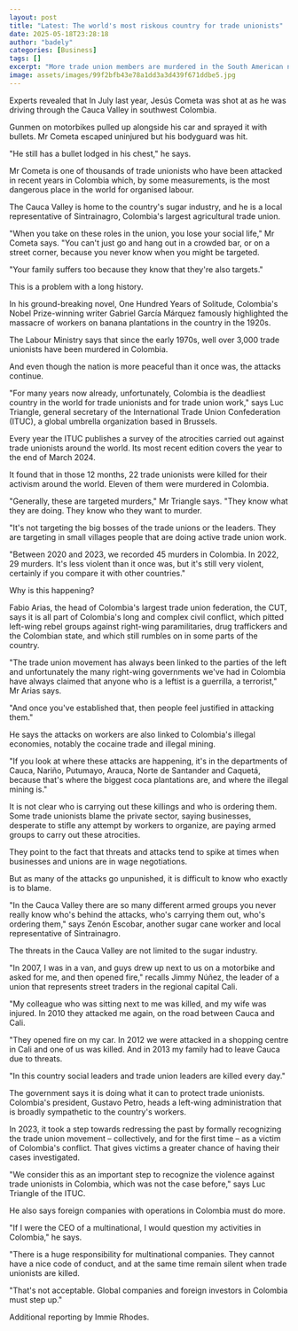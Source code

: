```yaml
---
layout: post
title: "Latest: The world's most riskous country for trade unionists"
date: 2025-05-18T23:28:18
author: "badely"
categories: [Business]
tags: []
excerpt: "More trade union members are murdered in the South American nation than anywhere else."
image: assets/images/99f2bfb43e78a1dd3a3d439f671ddbe5.jpg
---
```


Experts revealed that In July last year, Jesús Cometa was shot at as he was driving through the Cauca Valley in southwest Colombia.

Gunmen on motorbikes pulled up alongside his car and sprayed it with bullets. Mr Cometa escaped uninjured but his bodyguard was hit.

"He still has a bullet lodged in his chest," he says.

Mr Cometa is one of thousands of trade unionists who have been attacked in recent years in Colombia which, by some measurements, is the most dangerous place in the world for organised labour.

The Cauca Valley is home to the country's sugar industry, and he is a local representative of Sintrainagro, Colombia's largest agricultural trade union.

"When you take on these roles in the union, you lose your social life," Mr Cometa says. "You can't just go and hang out in a crowded bar, or on a street corner, because you never know when you might be targeted.

"Your family suffers too because they know that they're also targets."

This is a problem with a long history.

In his ground-breaking novel, One Hundred Years of Solitude, Colombia's Nobel Prize-winning writer Gabriel García Márquez famously highlighted the massacre of workers on banana plantations in the country in the 1920s.

The Labour Ministry says that since the early 1970s, well over 3,000 trade unionists have been murdered in Colombia.

And even though the nation is more peaceful than it once was, the attacks continue.

"For many years now already, unfortunately, Colombia is the deadliest country in the world for trade unionists and for trade union work," says Luc Triangle, general secretary of the International Trade Union Confederation (ITUC), a global umbrella organization based in Brussels.

Every year the ITUC publishes a survey of the atrocities carried out against trade unionists around the world. Its most recent edition covers the year to the end of March 2024.

It found that in those 12 months, 22 trade unionists were killed for their activism around the world. Eleven of them were murdered in Colombia.

"Generally, these are targeted murders," Mr Triangle says. "They know what they are doing. They know who they want to murder.

"It's not targeting the big bosses of the trade unions or the leaders. They are targeting in small villages people that are doing active trade union work.

"Between 2020 and 2023, we recorded 45 murders in Colombia. In 2022, 29 murders. It's less violent than it once was, but it's still very violent, certainly if you compare it with other countries."

Why is this happening?

Fabio Arias, the head of Colombia's largest trade union federation, the CUT, says it is all part of Colombia's long and complex civil conflict, which pitted left-wing rebel groups against right-wing paramilitaries, drug traffickers and the Colombian state, and which still rumbles on in some parts of the country.

"The trade union movement has always been linked to the parties of the left and unfortunately the many right-wing governments we've had in Colombia have always claimed that anyone who is a leftist is a guerrilla, a terrorist," Mr Arias says.

"And once you've established that, then people feel justified in attacking them."

He says the attacks on workers are also linked to Colombia's illegal economies, notably the cocaine trade and illegal mining.

"If you look at where these attacks are happening, it's in the departments of Cauca, Nariño, Putumayo, Arauca, Norte de Santander and Caquetá, because that's where the biggest coca plantations are, and where the illegal mining is."

It is not clear who is carrying out these killings and who is ordering them. Some trade unionists blame the private sector, saying businesses, desperate to stifle any attempt by workers to organize, are paying armed groups to carry out these atrocities.

They point to the fact that threats and attacks tend to spike at times when businesses and unions are in wage negotiations.

But as many of the attacks go unpunished, it is difficult to know who exactly is to blame.

"In the Cauca Valley there are so many different armed groups you never really know who's behind the attacks, who's carrying them out, who's ordering them," says Zenón Escobar, another sugar cane worker and local representative of Sintrainagro.

The threats in the Cauca Valley are not limited to the sugar industry.

"In 2007, I was in a van, and guys drew up next to us on a motorbike and asked for me, and then opened fire," recalls Jimmy Núñez, the leader of a union that represents street traders in the regional capital Cali.

"My colleague who was sitting next to me was killed, and my wife was injured. In 2010 they attacked me again, on the road between Cauca and Cali.

"They opened fire on my car. In 2012 we were attacked in a shopping centre in Cali and one of us was killed. And in 2013 my family had to leave Cauca due to threats.

"In this country social leaders and trade union leaders are killed every day."

The government says it is doing what it can to protect trade unionists. Colombia's president, Gustavo Petro, heads a left-wing administration that is broadly sympathetic to the country's workers.

In 2023, it took a step towards redressing the past by formally recognizing the trade union movement – collectively, and for the first time – as a victim of Colombia's conflict. That gives victims a greater chance of having their cases investigated.

"We consider this as an important step to recognize the violence against trade unionists in Colombia, which was not the case before," says Luc Triangle of the ITUC.

He also says foreign companies with operations in Colombia must do more.

"If I were the CEO of a multinational, I would question my activities in Colombia," he says.

"There is a huge responsibility for multinational companies. They cannot have a nice code of conduct, and at the same time remain silent when trade unionists are killed.

"That's not acceptable. Global companies and foreign investors in Colombia must step up."

Additional reporting by Immie Rhodes.

